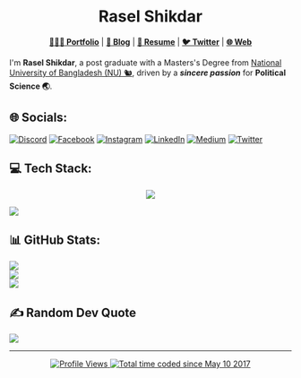 <div align="center"><h1>Rasel Shikdar</h1></div>

<div align="center">
    <p>
        <a href="https://rasel.us.kg" target="_blank"><b>👨🏻‍💻 Portfolio</b></a> |
        <a href="https://rsblog.us.kg" target="_blank"><b>📓 Blog</b></a> |
        <a href="https://github.com/raselshikdar/rsinfo/raw/main/static/Rasel-Shikdar-Resume.pdf" target="_blank"><b>📜 Resume</b></a> |
        <a href="https://x.com/RaselShikdar_" target="_blank"><b>🐦 Twitter</b></a> |
        <a href="https://www.itdorpon.xyz" target="_blank"><b>🌐 Web</b></a> 
    </p>
</div>

I'm **Rasel Shikdar**, a post graduate with a Masters's Degree from [National University of Bangladesh (NU) 🐿️](https://www.nu.ac.bd/), driven by a ***sincere passion*** for **Political Science 🌏**.

## 🌐 Socials: 

[![Discord](https://img.shields.io/badge/Discord-%237289DA.svg?logo=discord&logoColor=white)](https://discord.gg/rasel#4522) [![Facebook](https://img.shields.io/badge/Facebook-%231877F2.svg?logo=Facebook&logoColor=white)](https://facebook.com/raselshiikdar) [![Instagram](https://img.shields.io/badge/Instagram-%23E4405F.svg?logo=Instagram&logoColor=white)](https://instagram.com/raselshiikdar) [![LinkedIn](https://img.shields.io/badge/LinkedIn-%230077B5.svg?logo=linkedin&logoColor=white)](https://linkedin.com/in/rasel597) [![Medium](https://img.shields.io/badge/Medium-12100E?logo=medium&logoColor=white)](https://medium.com/@raselshikdar) [![Twitter](https://img.shields.io/badge/Twitter-%231DA1F2.svg?logo=Twitter&logoColor=white)](https://twitter.com/RaselShikdar_) 
   
## 💻 Tech Stack:

<p align="center">
	<a href="https://skillicons.dev">
		<img src="https://skillicons.dev/icons?i=py,java,cpp,go,ts,md,bash,latex" />
	</a>
</p>
<p align="left">
	<a href="https://skillicons.dev">
		<img src="https://skillicons.dev/icons?i=linux,aws,githubactions,docker,fastapi,react,flask,dynamodb" />
	</a>
</p>

## 📊 GitHub Stats:

![](https://github-readme-stats.vercel.app/api?username=raselshikdar&theme=radical&hide_border=false&include_all_commits=false&count_private=false)<br/>
![](https://github-readme-streak-stats.herokuapp.com/?user=raselshikdar&theme=radical&hide_border=false)<br/>
![](https://github-readme-stats.vercel.app/api/top-langs/?username=raselshikdar&theme=radical&hide_border=false&include_all_commits=false&count_private=false&layout=compact)

## ✍️ Random Dev Quote

![](https://quotes-github-readme.vercel.app/api?type=vetical&theme=merko)

---
<div align="center">
	<a 
		href="https://github.com/antonkomarev/github-profile-views-counter" target="_blank">
		<img 
			src="https://komarev.com/ghpvc/?username=raselshikdar&style=for-the-badge" 
			alt="Profile Views"/>
	</a>
	<a 
		href="https://wakatime.com/@de962691-c66a-4501-860f-eb122ac6ea13" 
		target="_blank">
		<img 
			src="https://wakatime.com/badge/user/de962691-c66a-4501-860f-eb122ac6ea13.svg?style=for-the-badge" 
			alt="Total time coded since May 10 2017" />
	</a>
</div>
